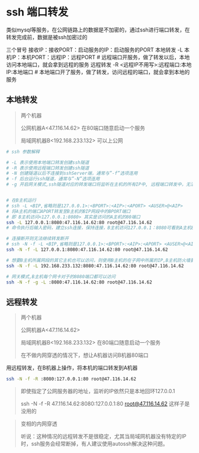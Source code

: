 # ssh 端口转发

类似mysql等服务，在公网链路上的数据是不加密的，通过ssh进行端口转发，在转发完成前，数据是被ssh加密过的

三个冒号
接收IP：接收PORT：启动服务的IP：启动服务的PORT
本地转发 -L 本机IP：本机PORT：远程IP：远程PORT  # 远程端口开服务，做了转发以后，本地访问本地端口，就会拿到远程的服务
远程转发 -R <远程IP不用写>:远程端口:本地IP:本地端口  # 本地端口开了服务，做了转发，访问远程的端口，就会拿到本地的服务


## 本地转发
> 两个机器
> 
> 公网机器A<47.116.14.62> 在80端口随意启动一个服务
> 
> 局域网机器B<192.168.233.132> 可以上公网
> 

```bash
# ssh 参数解释

# -L 表示使用本地端口转发创建ssh隧道
# -R 表示使用远程端口转发创建ssh隧道
# -N 创建隧道以后不连接到sshServer端，通常与”-f”选项连用
# -f 后台运行ssh隧道，通常与”-N”选项连用
# -g 开启网关模式,ssh隧道对应的转发端口将监听在主机的所有IP中, 远程端口转发中，无法开启网关功能。


# 在B主机运行
# ssh -L <BIP,省略则是127.0.0.1>:<BPORT>:<AIP>:<APORT> <AUSER>@<AIP>
# 将A主机的端口APORT转发至B主机的BIP网段中的BPORT端口
# 即 B主机访问<127.0.0.1:8080> 其实是访问的A主机的80端口
ssh -L 127.0.0.1:8080:47.116.14.62:80 root@47.116.14.62
# 命令执行后输入密码，建立ssh连接，保持连接，B主机访问127.0.0.1：8080可看到A主机80端口开启的服务

# 连接断开则无法继续转发断开
# ssh -N -f -L <BIP,省略则是127.0.0.1>:<BPORT>:<AIP>:<APORT> <AUSER>@<AIP>
ssh -N -f -L 127.0.0.1:8080:47.116.14.62:80 root@47.116.14.62

# 想要B主机所属网段的其它主机也可以访问，则使用B主机的在子网中所属的IP,B主机防火墙要开放8080端口
ssh -N -f -L 192.168.233.132:8080:47.116.14.62:80 root@47.116.14.62

# 网关模式,B主机每个网卡对于的8080端口都可以访问
ssh -N -f -g -L :8080:47.116.14.62:80 root@47.116.14.62

```

## 远程转发
> 两个机器
> 
> 公网机器A<47.116.14.62> 
> 
> 局域网机器B<192.168.233.132> 在80端口随意启动一个服务
> 
> 在不做内网穿透的情况下，想让A机器访问B机器80端口

用远程转发，在B机器上操作，将本机的端口转发到A机器

```bash
ssh -N -f -R :8080:127.0.0.1:80 root@47.116.14.62
```

> 即使指定了公网服务器的地址，监听的IP依然只是本地回环127.0.0.1
> 
> ssh -N -f -R 47.116.14.62:8080:127.0.0.1:80 root@47.116.14.62 这样子是没用的
> 

> 变相的内网穿透
> 
> 听说：这种情况的远程转发不是很稳定，尤其当局域网机器没有特定的IP时，ssh服务会经常断掉，有人建议使用autossh解决这种问题。
